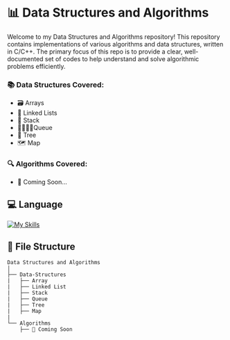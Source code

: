 # 📊 Data Structures and Algorithms

Welcome to my Data Structures and Algorithms repository! This repository contains implementations of various algorithms and data structures, written in C/C++. The primary focus of this repo is to provide a clear, well-documented set of codes to help understand and solve algorithmic problems efficiently.

### 📚 Data Structures Covered:
- 🗃️ Arrays
- 🔗 Linked Lists
- 🍔 Stack
- 🚶‍♂️🚶‍♀Queue
- 🌳 Tree
- 🗺️ Map

### 🔍 Algorithms Covered:
- 🚧 Coming Soon...

## 💻 Language
[![My Skills](https://skillicons.dev/icons?i=cpp&perline=6&theme=dark)](https://skillicons.dev)

## 📂 File Structure

```plaintext
Data Structures and Algorithms
│
├── Data-Structures
|   ├── Array
|   ├── Linked List
|   ├── Stack
|   ├── Queue
|   ├── Tree
|   ├── Map
|
└── Algorithms
    ├── 🚧 Coming Soon
